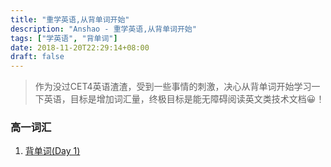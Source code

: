 ```yaml
---
title: "重学英语,从背单词开始"
description: "Anshao - 重学英语,从背单词开始"
tags: ["学英语", "背单词"]
date: 2018-11-20T22:29:14+08:00
draft: false
---
```


> 作为没过CET4英语渣渣，受到一些事情的刺激，决心从背单词开始学习一下英语，目标是增加词汇量，终极目标是能无障碍阅读英文类技术文档😀！

### 高一词汇
1. [背单词(Day 1)](/post/2018-11-20-learn-english-day-1/)


